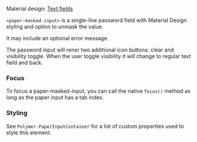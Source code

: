 
Material design: [Text fields](https://www.google.com/design/spec/components/text-fields.html)

`<paper-masked-input>` is a single-line password field with Material Design styling and option to unmask the value.
    <paper-masked-input label="Your password"></paper-masked-input>

It may include an optional error message.
    <paper-masked-input label="Your password" error-message="Invalid password!"></paper-masked-input>

The password input will rener two additional icon buttons: clear and visibility toggle.
When the user toggle visibility it will change to regular text field and back.

### Focus
To focus a paper-masked-input, you can call the native `focus()` method as long as the paper input has a tab index.

### Styling
See `Polymer.PaperInputContainer` for a list of custom properties used to style this element.

